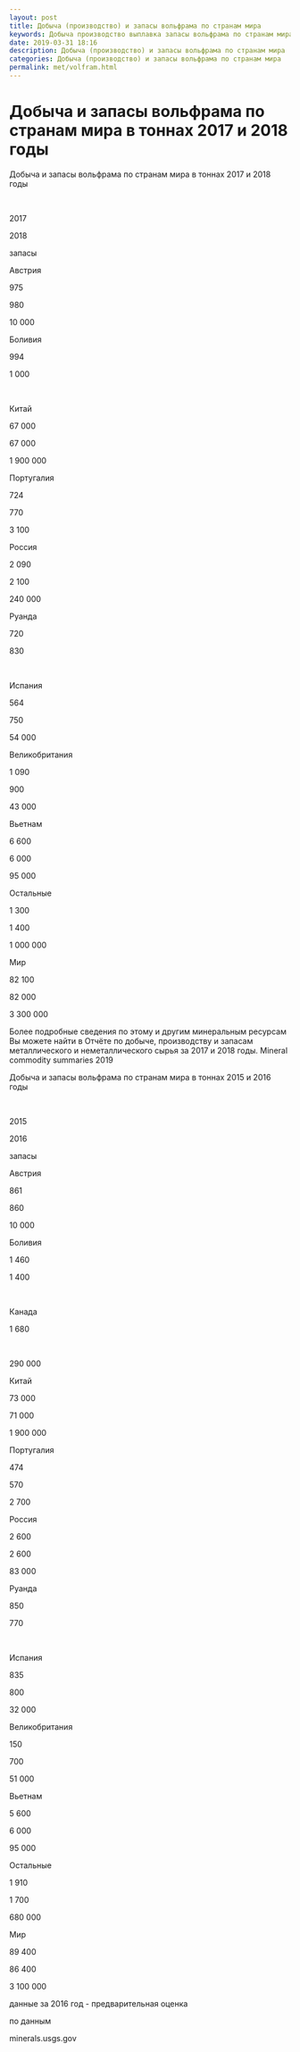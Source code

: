```yaml
---
layout: post
title: Добыча (производство) и запасы вольфрама по странам мира
keywords: Добыча производство выплавка запасы вольфрама по странам мира
date: 2019-03-31 18:16
description: Добыча (производство) и запасы вольфрама по странам мира
categories: Добыча (производство) и запасы вольфрама по странам мира
permalink: met/volfram.html
---
```


# Добыча и запасы вольфрама по странам мира в тоннах 2017 и 2018 годы




Добыча и запасы вольфрама по странам мира в тоннах 2017 и 2018 годы








 


2017


2018


запасы






Австрия


975


980


10 000






Боливия


994


1 000


 






Китай


67 000


67 000


1 900 000






Португалия


724


770


3 100






Россия


2 090


2 100


240 000






Руанда


720


830


 






Испания


564


750


54 000






Великобритания


1 090


900


43 000






Вьетнам


6 600


6 000


95 000






Остальные


1 300


1 400


1 000 000






Мир


82 100


82 000


3 300 000








Более подробные сведения по этому и другим минеральным ресурсам Вы можете найти в 
Отчёте по добыче, производству и запасам металлического и неметаллического сырья за 2017 и 2018 годы. Mineral commodity summaries 2019
	


Добыча и запасы вольфрама по странам мира в тоннах 2015 и 2016 годы









 


2015


2016


запасы






Австрия


861


860


10 000






Боливия


1 460


1 400


 






Канада


1 680


 


290 000






Китай


73 000


71 000


1 900 000






Португалия


474


570


2 700






Россия


2 600


2 600


83 000






Руанда


850


770


 






Испания


835


800


32 000






Великобритания


150


700


51 000






Вьетнам


5 600


6 000


95 000






Остальные


1 910


1 700


680 000






Мир


89 400


86 400


3 100 000









данные за 2016 год - предварительная оценка


по данным


minerals.usgs.gov


			
			
